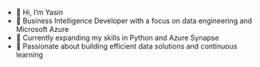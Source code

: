 - 👋 Hi, I’m Yasin
- 💼 Business Intelligence Developer with a focus on data engineering and Microsoft Azure
- 🧠 Currently expanding my skills in Python and Azure Synapse
- 🚀 Passionate about building efficient data solutions and continuous learning
